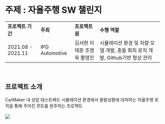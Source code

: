 #  주제 : 자율주행 SW 챌린지

<table width=80%>
  <tr>
    <td><b>프로젝트 기간</b></td><td><b>주최</b></td><td><b>프로젝트원</b></td><td><b>수행 역할</b></td>
  </tr>
  <tr>
    <td>2021.08 - 2021.11</td><td>IPG Automotive</td><td>김서현 이태훈 조영욱 황영진</td><td>시뮬레이션 환경 및 차량 모델 개발, 충돌 회피 로직 개발, Github기반 형상 관리</td>
  </tr>
</table>
<br/>

## 프로젝트 소개
CarMaker 내 상암 테스트베드 시뮬레이션 환경에서 돌발상황에 대처하는 자율주행 로직을 통해 주어진 루트를 완주하는 프로젝트 <br><br>
<img src="https://github.com/user-attachments/assets/2c39a587-2bef-4c63-8557-c7e1253e3b41">

